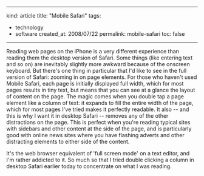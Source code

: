 -----
kind: article
title: "Mobile Safari"
tags:
- technology
- software
created_at: 2008/07/22
permalink: mobile-safari
toc: false
-----

<p>Reading web pages on the iPhone is a very different experience than reading them the desktop version of Safari. Some things (like entering text and so on) are inevitably slightly more awkward because of the onscreen keyboard. But there's one thing in particular that I'd like to see in the full version of Safari: zooming in on page elements. For those who haven't used Mobile Safari, each page is initially displayed full width, which for most pages results in tiny text, but means that you can see at a glance the layout of content on the page. The magic comes when you double tap a page element like a column of text: it expands to fill the entire width of the page, which for most  pages I've tried makes it perfectly readable. It also -- and this is why I want it in desktop Safari -- removes any of the other distractions on the page. This is perfect when you're reading typical sites with sidebars and other content at the side of the page, and is particularly good with online news sites where you have flashing adverts and other distracting elements to either side of the content.</p>

<p>It's the web browser equivalent of 'full screen mode' on a text editor, and I'm rather addicted to it. So much so that I tried double clicking a column in desktop Safari earlier today to concentrate on what I was reading. </p>


